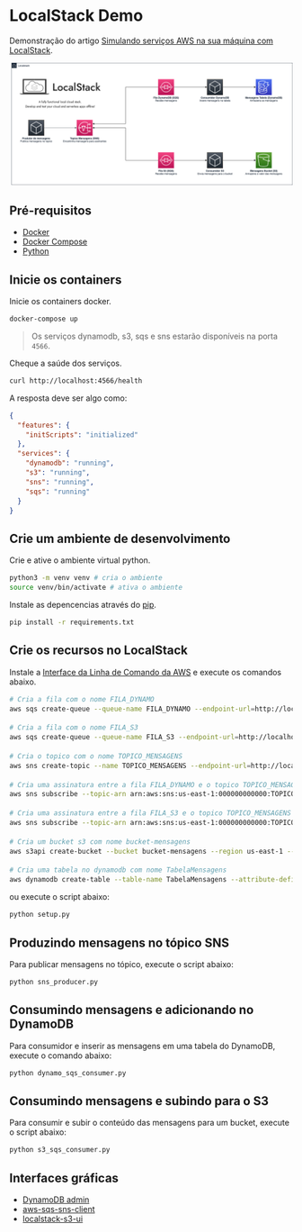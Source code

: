 # LocalStack Demo

Demonstração do artigo [Simulando serviços AWS na sua máquina com LocalStack](https://www.linkedin.com/feed/update/urn:li:ugcPost:6868562263935090688?updateEntityUrn=urn%3Ali%3Afs_updateV2%3A%28urn%3Ali%3AugcPost%3A6868562263935090688%2CFEED_DETAIL%2CEMPTY%2CDEFAULT%2Cfalse%29).

![Arquitetura do projeto!](/img/arc.png "Arquitetura do projeto")

## Pré-requisitos

- [Docker](https://www.docker.com)
- [Docker Compose](https://docs.docker.com/compose/install/)
- [Python](https://www.python.org)

## Inicie os containers

Inicie os containers docker.

```bash
docker-compose up
```

> Os serviços dynamodb, s3, sqs e sns estarão disponíveis na porta `4566`.

Cheque a saúde dos serviços.

```bash
curl http://localhost:4566/health
```

A resposta deve ser algo como:

```json
{
  "features": {
    "initScripts": "initialized"
  },
  "services": {
    "dynamodb": "running",
    "s3": "running",
    "sns": "running",
    "sqs": "running"
  }
}
```

## Crie um ambiente de desenvolvimento

Crie e ative o ambiente virtual python.

```bash
python3 -m venv venv # cria o ambiente
source venv/bin/activate # ativa o ambiente
```

Instale as depencencias através do [pip](https://pypi.org/project/pip).

```bash
pip install -r requirements.txt
```

## Crie os recursos no LocalStack

Instale a [Interface da Linha de Comando da AWS](https://aws.amazon.com/pt/cli/) e execute os comandos abaixo.

```bash
# Cria a fila com o nome FILA_DYNAMO
aws sqs create-queue --queue-name FILA_DYNAMO --endpoint-url=http://localhost:4566

# Cria a fila com o nome FILA_S3
aws sqs create-queue --queue-name FILA_S3 --endpoint-url=http://localhost:4566

# Cria o topico com o nome TOPICO_MENSAGENS
aws sns create-topic --name TOPICO_MENSAGENS --endpoint-url=http://localhost:4566

# Cria uma assinatura entre a fila FILA_DYNAMO e o topico TOPICO_MENSAGENS
aws sns subscribe --topic-arn arn:aws:sns:us-east-1:000000000000:TOPICO_MENSAGENS --protocol sqs --notification-endpoint arn:aws:sqs:us-east-1:000000000000:FILA_DYNAMO --endpoint-url=http://localhost:4566

# Cria uma assinatura entre a fila FILA_S3 e o topico TOPICO_MENSAGENS
aws sns subscribe --topic-arn arn:aws:sns:us-east-1:000000000000:TOPICO_MENSAGENS --protocol sqs --notification-endpoint arn:aws:sqs:us-east-1:000000000000:FILA_S3 --endpoint-url=http://localhost:4566

# Cria um bucket s3 com nome bucket-mensagens
aws s3api create-bucket --bucket bucket-mensagens --region us-east-1 --endpoint-url=http://localhost:4566

# Cria uma tabela no dynamodb com nome TabelaMensagens
aws dynamodb create-table --table-name TabelaMensagens --attribute-definitions AttributeName​=id,AttributeType=S --key-schema AttributeName​=id,KeyType=HASH --provisioned-throughput ReadCapacityUnits=1,WriteCapacityUnits=1 --endpoint-url=http://localhost:4566
```

ou execute o script abaixo:

```bash
python setup.py
```

## Produzindo mensagens no tópico SNS

Para publicar mensagens no tópico, execute o script abaixo:

```bash
python sns_producer.py
```

## Consumindo mensagens e adicionando no DynamoDB

Para consumidor e inserir as mensagens em uma tabela do DynamoDB, execute o comando abaixo:

```bash
python dynamo_sqs_consumer.py
```

## Consumindo mensagens e subindo para o S3

Para consumir e subir o conteúdo das mensagens para um bucket, execute o script abaixo:

```bash
python s3_sqs_consumer.py 
```

## Interfaces gráficas

- [DynamoDB admin](https://github.com/aaronshaf/dynamodb-admin)
- [aws-sqs-sns-client](https://github.com/ajyounguk/aws-sqs-sns-client)
- [localstack-s3-ui](https://github.com/rayhaanbhikha/localstack-s3-ui/blob/master/example/README.md)
